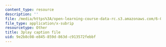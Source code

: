 ```yaml
---
content_type: resource
description: ''
file: /media/https%3A/open-learning-course-data-rc.s3.amazonaws.com/6-004-computation-structures-spring-2017/9e2b8c08e845859d863dc913572febbf_1shiN7898cc.srt
file_type: application/x-subrip
resourcetype: Other
title: 3play caption file
uid: 9e2b8c08-e845-859d-863d-c913572febbf
---
```

